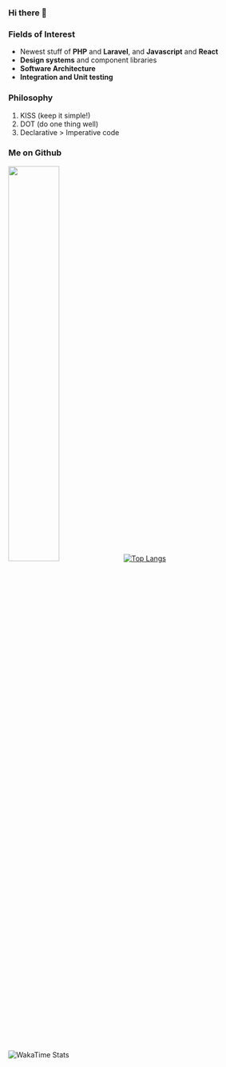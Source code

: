 ### Hi there 👋

### Fields of Interest

- Newest stuff of **PHP** and **Laravel**, and **Javascript** and **React**
- **Design systems** and component libraries
- **Software Architecture**
- **Integration and Unit testing**

### Philosophy

1. KISS (keep it simple!)
2. DOT (do one thing well)
3. Declarative > Imperative code

### Me on Github
<!-- <p align=left> <img src=https://komarev.com/ghpvc/?username=tijanidevit alt=tijanidevit /> </p> -->

<a  href="http://github.com/tijanidevit"><img src="https://github-readme-streak-stats.herokuapp.com/?user=tijanidevit&stroke=ffffff&background=0D1117&ring=5BCDEC&fire=5BCDEC&currStreakNum=ffffff&currStreakLabel=5BCDEC&sideNums=ffffff&sideLabels=ffffff&dates=ffffff&hide_border=true" width="45%"/></a>
[![Top Langs](https://github-readme-stats.vercel.app/api/top-langs/?username=tijanidevit&layout=compact&theme=vision-friendly-dark)](https://github.com/anuraghazra/github-readme-stats)

![WakaTime Stats](https://github-readme-stats.vercel.app/api/wakatime?username=tijanidevit)

<!--
**tijanidevit/tijanidevit** is a ✨ _special_ ✨ repository because its `README.md` (this file) appears on your GitHub profile.

Here are some ideas to get you started:

- 🔭 I’m currently working on ...
- 🌱 I’m currently learning ...
- 👯 I’m looking to collaborate on ...
- 🤔 I’m looking for help with ...
- 💬 Ask me about ...
- 📫 How to reach me: ...
- 😄 Pronouns: ...
- ⚡ Fun fact: ...
-->
